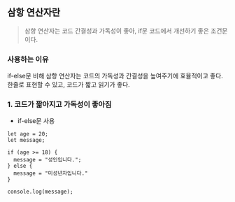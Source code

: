 ## 삼항 연산자란
> 삼항 연산자는 코드 간결성과 가독성이 좋아, if문 코드에서 개선하기 좋은 조건문이다. 

### 사용하는 이유 
<p>
  if-else문 비해 삼항 연산자는 코드의 가독성과 간결성을 높여주기에 효율적이고 좋다. 한줄로 표현할 수 있고, 코드가 짧고 읽기가 좋다. 
</p>

### 1. 코드가 짧아지고 가독성이 좋아짐 
+ if-else문 사용
```
let age = 20;
let message;

if (age >= 18) {
  message = "성인입니다.";
} else {
  message = "미성년자입니다."
}

console.log(message);
```  
